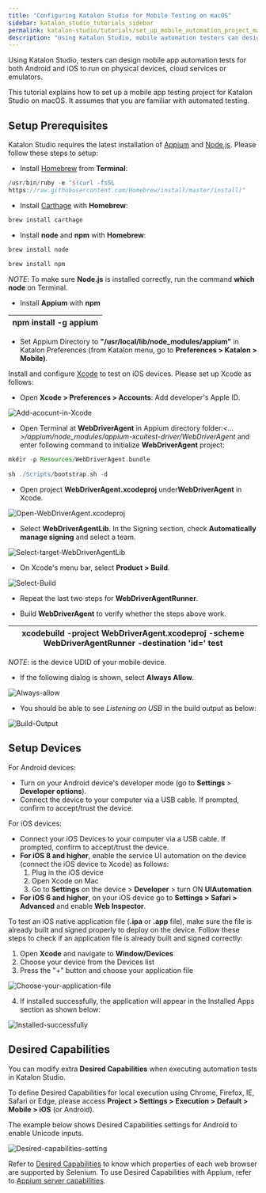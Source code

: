 ```yaml
---
title: "Configuring Katalon Studio for Mobile Testing on macOS"
sidebar: katalon_studio_tutorials_sidebar
permalink: katalon-studio/tutorials/set_up_mobile_automation_project_macos.html
description: "Using Katalon Studio, mobile automation testers can design automation tests for both Android and iOS to run on physical devices, cloud services and emulators."
---
```

Using Katalon Studio, testers can design mobile app automation tests for both Android and iOS to run on physical devices, cloud services or emulators.

This tutorial explains how to set up a mobile app testing project for Katalon Studio on macOS. It assumes that you are familiar with automated testing.

Setup Prerequisites
-------------------

Katalon Studio requires the latest installation of [Appium](http://appium.io/) and [Node.js](https://nodejs.org/en/). Please follow these steps to setup:

*   Install [Homebrew](http://brew.sh/) from **Terminal**:

```groovy
/usr/bin/ruby -e "$(curl -fsSL
https://raw.githubusercontent.com/Homebrew/install/master/install)"

```

*   Install [Carthage](https://github.com/Carthage/Carthage) with **Homebrew**:

```groovy
brew install carthage

```

*   Install **node** and **npm** with **Homebrew**:

```groovy
brew install node
 
brew install npm

```

_NOTE_: To make sure **Node.js** is installed correctly, run the command **which node** on Terminal.

*   Install **Appium** with **npm**

| npm install -g appium |
| --- |

*   Set Appium Directory to **"/usr/local/lib/node_modules/appium"** in Katalon Preferences (from Katalon menu, go to **Preferences > Katalon > Mobile)**.

Install and configure [Xcode](https://developer.apple.com/xcode/) to test on iOS devices. Please set up Xcode as follows:

*   Open **Xcode > Preferences > Accounts**: Add developer's Apple ID.

![Add-acocunt-in-Xcode](../../images/katalon-studio/tutorials/set_up_mobile_automation_project_macos/Add-acocunt-in-Xcode.png)

*   Open Terminal at **WebDriverAgent** in Appium directory folder:_<…>/appium/node_modules/appium-xcuitest-driver/WebDriverAgent_ and enter following command to initialize **WebDriverAgent** project:

```groovy
mkdir -p Resources/WebDriverAgent.bundle
 
sh ./Scripts/bootstrap.sh -d

```

*   Open project **WebDriverAgent.xcodeproj** under**WebDriverAgent** in Xcode.

![Open-WebDriverAgent.xcodeproj](../../images/katalon-studio/tutorials/set_up_mobile_automation_project_macos/Open-WebDriverAgent.xcodeproj.png)

*   Select **WebDriverAgentLib**. In the Signing section, check **Automatically manage signing** and select a team.

![Select-target-WebDriverAgentLib](../../images/katalon-studio/tutorials/set_up_mobile_automation_project_macos/Select-target-WebDriverAgentLib.png)

*   On Xcode's menu bar, select **Product > Build**.

![Select-Build](../../images/katalon-studio/tutorials/set_up_mobile_automation_project_macos/Select-Build.png)

*   Repeat the last two steps for **WebDriverAgentRunner**.

*   Build **WebDriverAgent** to verify whether the steps above work.

| xcodebuild -project WebDriverAgent.xcodeproj -scheme WebDriverAgentRunner -destination 'id=<udid>' test |
| --- |

_NOTE_: <udid> is the device UDID of your mobile device.


*   If the following dialog is shown, select **Always Allow**.

![Always-allow](../../images/katalon-studio/tutorials/set_up_mobile_automation_project_macos/Always-allow.png)

*   You should be able to see _Listening on USB_ in the build output as below:

![Build-Output](../../images/katalon-studio/tutorials/set_up_mobile_automation_project_macos/Build-Output.png)

Setup Devices
-------------

For Android devices:

*   Turn on your Android device's developer mode (go to **Settings** \> **Developer options**).
*   Connect the device to your computer via a USB cable. If prompted, confirm to accept/trust the device.

For iOS devices:

*   Connect your iOS Devices to your computer via a USB cable. If prompted, confirm to accept/trust the device.
*   **For iOS 8 and higher**, enable the service UI automation on the device (connect the iOS device to Xcode) as follows:
    1.  Plug in the iOS device
    2.  Open Xcode on Mac
    3.  Go to **Settings** on the device > **Developer** \> turn ON **UIAutomation**
*   **For iOS 6 and higher**, on your iOS device go to **Settings > Safari > Advanced** and enable **Web Inspector**.

To test an iOS native application file (**.ipa** or **.app** file), make sure the file is already built and signed properly to deploy on the device. Follow these steps to check if an application file is already built and signed correctly:

1. Open **Xcode** and navigate to **Window/Devices**
2. Choose your device from the Devices list
3. Press the "+" button and choose your application file

![Choose-your-application-file](../../images/katalon-studio/tutorials/set_up_mobile_automation_project_macos/Choose-your-application-file.png)

4. If installed successfully, the application will appear in the Installed Apps section as shown below:

![Installed-successfully](../../images/katalon-studio/tutorials/set_up_mobile_automation_project_macos/Installed-successfully.png)

Desired Capabilities
--------------------

You can modify extra **Desired Capabilities** when executing automation tests in Katalon Studio.

To define Desired Capabilities for local execution using Chrome, Firefox, IE, Safari or Edge, please access **Project > Settings > Execution > Default > Mobile > iOS** (or Android).

The example below shows Desired Capabilities settings for Android to enable Unicode inputs.

![Desired-capabilities-setting](../../images/katalon-studio/tutorials/set_up_mobile_automation_project_macos/Desired-capabilities-setting-1024x673.png)

Refer to [Desired Capabilities](https://github.com/SeleniumHQ/selenium/wiki/DesiredCapabilities) to know which properties of each web browser are supported by Selenium. To use Desired Capabilities with Appium, refer to [Appium server capabilities](https://appium.io/docs/en/writing-running-appium/caps/).
